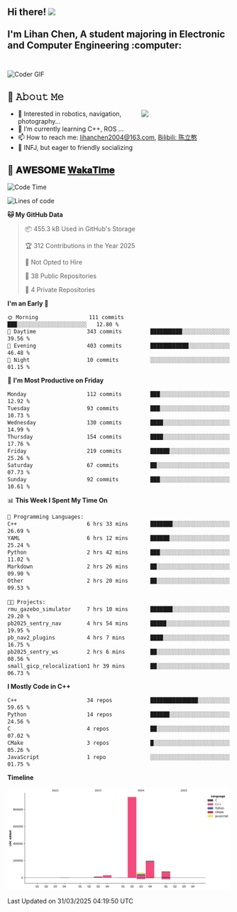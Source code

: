 <h2 align="left">
 <abc>
  <br>Hi there! <img src="https://user-images.githubusercontent.com/42378118/110234147-e3259600-7f4e-11eb-95be-0c4047144dea.gif" width="30"><br>
  <br> I'm Lihan Chen, A student majoring in Electronic and Computer Engineering :computer:<br>
  <br>
 </abc>
</h2>

<img align="center" src="https://media.giphy.com/media/SWoSkN6DxTszqIKEqv/giphy.gif" alt="Coder GIF" width="500">

## :book: 𝙰𝚋𝚘𝚞𝚝 𝙼𝚎

<img align="right" width="40%" src="https://github-readme-stats.vercel.app/api?username=LihanChen2004&show_icons=true&icon_color=CE1D2D&text_color=718096&bg_color=ffffff&hide_title=true" />

- 🌟 Interested in robotics, navigation, photography...
- 🌱 I’m currently learning C++, ROS ... 
- 📫 How to reach me: lihanchen2004@163.com, [Bilibili: 陈立憨](https://space.bilibili.com/170786212)
- 👯 INFJ, but eager to friendly socializing

## 📜 𝐀𝐖𝐄𝐒𝐎𝐌𝐄 [𝐖𝐚𝐤𝐚𝐓𝐢𝐦𝐞](https://github.com/anmol098/waka-readme-stats)

<!--START_SECTION:waka-->
![Code Time](http://img.shields.io/badge/Code%20Time-1%2C004%20hrs%2019%20mins-blue)

![Lines of code](https://img.shields.io/badge/From%20Hello%20World%20I%27ve%20Written-1.3%20million%20lines%20of%20code-blue)

**🐱 My GitHub Data** 

> 📦 455.3 kB Used in GitHub's Storage 
 > 
> 🏆 312 Contributions in the Year 2025
 > 
> 🚫 Not Opted to Hire
 > 
> 📜 38 Public Repositories 
 > 
> 🔑 4 Private Repositories 
 > 
**I'm an Early 🐤** 

```text
🌞 Morning                111 commits         ███░░░░░░░░░░░░░░░░░░░░░░   12.80 % 
🌆 Daytime                343 commits         ██████████░░░░░░░░░░░░░░░   39.56 % 
🌃 Evening                403 commits         ████████████░░░░░░░░░░░░░   46.48 % 
🌙 Night                  10 commits          ░░░░░░░░░░░░░░░░░░░░░░░░░   01.15 % 
```
📅 **I'm Most Productive on Friday** 

```text
Monday                   112 commits         ███░░░░░░░░░░░░░░░░░░░░░░   12.92 % 
Tuesday                  93 commits          ███░░░░░░░░░░░░░░░░░░░░░░   10.73 % 
Wednesday                130 commits         ████░░░░░░░░░░░░░░░░░░░░░   14.99 % 
Thursday                 154 commits         ████░░░░░░░░░░░░░░░░░░░░░   17.76 % 
Friday                   219 commits         ██████░░░░░░░░░░░░░░░░░░░   25.26 % 
Saturday                 67 commits          ██░░░░░░░░░░░░░░░░░░░░░░░   07.73 % 
Sunday                   92 commits          ███░░░░░░░░░░░░░░░░░░░░░░   10.61 % 
```


📊 **This Week I Spent My Time On** 

```text
💬 Programming Languages: 
C++                      6 hrs 33 mins       ███████░░░░░░░░░░░░░░░░░░   26.69 % 
YAML                     6 hrs 12 mins       ██████░░░░░░░░░░░░░░░░░░░   25.24 % 
Python                   2 hrs 42 mins       ███░░░░░░░░░░░░░░░░░░░░░░   11.02 % 
Markdown                 2 hrs 26 mins       ██░░░░░░░░░░░░░░░░░░░░░░░   09.90 % 
Other                    2 hrs 20 mins       ██░░░░░░░░░░░░░░░░░░░░░░░   09.53 % 

🐱‍💻 Projects: 
rmu_gazebo_simulator     7 hrs 10 mins       ███████░░░░░░░░░░░░░░░░░░   29.20 % 
pb2025_sentry_nav        4 hrs 54 mins       █████░░░░░░░░░░░░░░░░░░░░   19.95 % 
pb_nav2_plugins          4 hrs 7 mins        ████░░░░░░░░░░░░░░░░░░░░░   16.75 % 
pb2025_sentry_ws         2 hrs 6 mins        ██░░░░░░░░░░░░░░░░░░░░░░░   08.56 % 
small_gicp_relocalization1 hr 39 mins        ██░░░░░░░░░░░░░░░░░░░░░░░   06.73 % 
```

**I Mostly Code in C++** 

```text
C++                      34 repos            ███████████████░░░░░░░░░░   59.65 % 
Python                   14 repos            ██████░░░░░░░░░░░░░░░░░░░   24.56 % 
C                        4 repos             ██░░░░░░░░░░░░░░░░░░░░░░░   07.02 % 
CMake                    3 repos             █░░░░░░░░░░░░░░░░░░░░░░░░   05.26 % 
JavaScript               1 repo              ░░░░░░░░░░░░░░░░░░░░░░░░░   01.75 % 
```



**Timeline**

![Lines of Code chart](https://raw.githubusercontent.com/LihanChen2004/LihanChen2004/main/assets/bar_graph.png)


 Last Updated on 31/03/2025 04:19:50 UTC
<!--END_SECTION:waka-->

<!--
**LihanChen2004/LihanChen2004** is a ✨ _special_ ✨ repository because its `README.md` (this file) appears on your GitHub profile.

Here are some ideas to get you started:

- 🔭 I’m currently working on ...
- 🌱 I’m currently learning ...
- 👯 I’m looking to collaborate on ...
- 🤔 I’m looking for help with ...
- 💬 Ask me about ...
- 📫 How to reach me: ...
- 😄 Pronouns: ...
- ⚡ Fun fact: ...
-->
